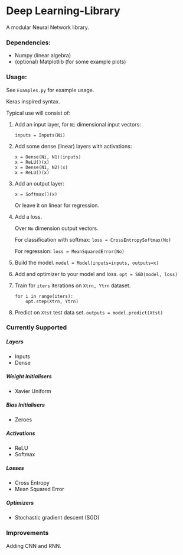 # Deep Learning-Library

A modular Neural Network library. 

### Dependencies:

* Numpy (linear algebra)
* (optional) Matplotlib (for some example plots)


### Usage:

See ```Examples.py``` for example usage.

Keras inspired syntax.

Typical use will consist of:

1. Add an input layer, for ```Ni``` dimensional input vectors:

    ```inputs = Inputs(Ni)```

2. Add some dense (linear) layers with activations:

    ```
    x = Dense(Ni, N1)(inputs)
    x = ReLU()(x)
    x = Dense(N1, N2)(x)
    x = ReLU()(x)
    ```

3. Add an output layer:
 
     ```x = Softmax()(x)```
     
     Or leave it on linear for regression.
 
4. Add a loss.

    Over ```No``` dimension output vectors.
    
    For classification with softmax:
    ```loss = CrossEntropySoftmax(No)```
    
    For regression:
    ```loss = MeanSquaredError(No)```

5. Build the model.
    ```model = Model(inputs=inputs, outputs=x)```
    
6. Add and optimizer to your model and loss.
    ```opt = SGD(model, loss)```
    
7. Train for ```iters``` iterations on ```Xtrn, Ytrn``` dataset.

    ```
    for i in range(iters): 
        opt.step(Xtrn, Ytrn)
    ```
8. Predict on ```Xtst``` test data set.
    ```outputs = model.predict(Xtst)```
    
### Currently Supported

##### Layers
* Inputs
* Dense

##### Weight Initialisers
* Xavier Uniform

##### Bias Initialisers
* Zeroes

##### Activations
* ReLU
* Softmax

##### Losses
* Cross Entropy
* Mean Squared Error

##### Optimizers
* Stochastic gradient descent (SGD)
    
### Improvements

Adding CNN and RNN.
    

 
